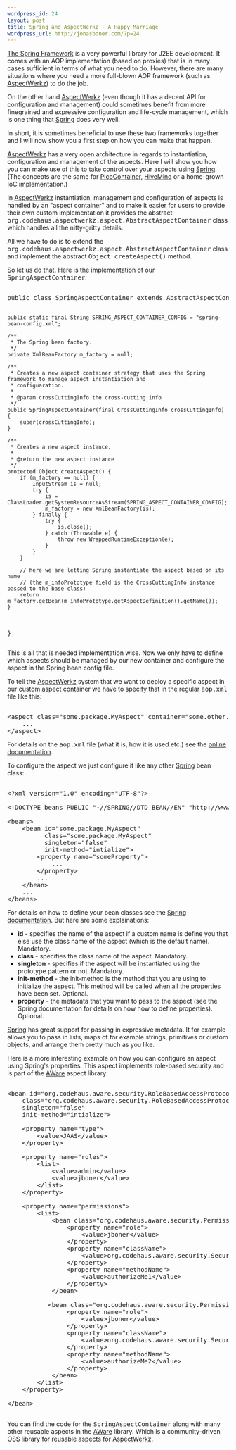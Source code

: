 ```yaml
--- 
wordpress_id: 24
layout: post
title: Spring and AspectWerkz - A Happy Marriage
wordpress_url: http://jonasboner.com/?p=24
---
```

<p /> 
<a href="http://www.springframework.org/">The Spring Framework</a> is a very powerful library for J2EE development. It comes with an AOP implementation (based on proxies) that is in many cases sufficient in terms of what you need to do. However, there are many situations where you need a more full-blown AOP framework (such as <a href="http://aspectwerkz.codehaus.org/">AspectWerkz</a>) to do the job. 

<p /> 
On the other hand <a href="http://aspectwerkz.codehaus.org/">AspectWerkz</a> (even though it has a decent API for configuration and management) could sometimes benefit from more finegrained and expressive configuration and life-cycle management, which is one thing that <a href="http://www.springframework.org/">Spring</a> does very well.

<p /> 
In short, it is sometimes beneficial to use these two frameworks together and I will now show you a first step on how you can make that happen.

<p /> 
<a href="http://aspectwerkz.codehaus.org/">AspectWerkz</a> has a very open architecture in regards to instantiation, configuration and management of the aspects. Here I will show you how you can make use of this to take control over your aspects using <a href="http://www.springframework.org/">Spring</a>. (The concepts are the same for <a href="http://picocontainer.org/">PicoContainer</a>, <a href="http://jakarta.apache.org/hivemind/index.html">HiveMind</a> or a home-grown IoC implementation.)

<p /> 
In <a href="http://aspectwerkz.codehaus.org/">AspectWerkz</a> instantiation, management and configuration of aspects is handled by an "aspect container" and to make it easier for users to provide their own custom implementation it provides the abstract <tt>org.codehaus.aspectwerkz.aspect.AbstractAspectContainer</tt>
class which handles all the nitty-gritty details. 
<p /> 
All we have to do is to extend the <tt>org.codehaus.aspectwerkz.aspect.AbstractAspectContainer</tt> class and implement the abstract <tt>Object createAspect()</tt> method.
<p /> 
So let us do that. Here is the implementation of our <tt>SpringAspectContainer</tt>:
<pre> 
public class SpringAspectContainer extends AbstractAspectContainer {

    public static final String SPRING_ASPECT_CONTAINER_CONFIG = "spring-bean-config.xml";

    /**
     * The Spring bean factory.
     */
    private XmlBeanFactory m_factory = null;

    /**
     * Creates a new aspect container strategy that uses the Spring framework to manage aspect instantiation and
     * configuaration.
     *
     * @param crossCuttingInfo the cross-cutting info
     */
    public SpringAspectContainer(final CrossCuttingInfo crossCuttingInfo) {
        super(crossCuttingInfo);
    }

    /**
     * Creates a new aspect instance.
     *
     * @return the new aspect instance
     */
    protected Object createAspect() {
        if (m_factory == null) {
            InputStream is = null;
            try {
                is = ClassLoader.getSystemResourceAsStream(SPRING_ASPECT_CONTAINER_CONFIG);
                m_factory = new XmlBeanFactory(is);
            } finally {
                try {
                    is.close();
                } catch (Throwable e) {
                    throw new WrappedRuntimeException(e);
                }
            }
        }

        // here we are letting Spring instantiate the aspect based on its name 
        // (the m_infoPrototype field is the CrossCuttingInfo instance passed to the base class) 
        return m_factory.getBean(m_infoPrototype.getAspectDefinition().getName());
    }
}
</pre> 

<p /> 
This is all that is needed implementation wise. Now we only have to define which aspects should be managed by our new container and configure the aspect in the Spring bean config file. 

<p /> 
To tell the <a href="http://aspectwerkz.codehaus.org/">AspectWerkz</a> system that we want to deploy a specific aspect in our custom aspect container we have to specify that in the regular <tt>aop.xml</tt> file like this:

<pre> 
&lt;aspect class="some.package.MyAspect" container="some.other.package.SpringAspectContainer"&gt;
    ...
&lt;/aspect&gt;
</pre> 

<p /> 
 For details on the <tt>aop.xml</tt> file (what it is, how it is used etc.) see the <a href="http://aspectwerkz.codehaus.org/startup_and_runtime_issues.html#Handling_several_Aspects_across_several_deployed_applications">online documentation</a>.

<p /> 
To configure the aspect we just configure it like any other <a href="http://www.springframework.org/">Spring</a> bean class:

<pre> 
&lt;?xml version="1.0" encoding="UTF-8"?&gt;

&lt;!DOCTYPE beans PUBLIC "-//SPRING//DTD BEAN//EN" "http://www.springframework.org/dtd/spring-beans.dtd"&gt;

&lt;beans&gt;
    &lt;bean id="some.package.MyAspect"
          class="some.package.MyAspect"
          singleton="false"
          init-method="intialize"&gt;
        &lt;property name="someProperty"&gt;
            ...
        &lt;/property&gt;
        ...
    &lt;/bean&gt;
    ...
&lt;/beans&gt;
</pre> 

<p /> 
For details on how to define your bean classes see the <a href="http://www.springframework.org/documentation.html">Spring documentation</a>. But here are some explainations:
<ul>
    <li>
     <b>id</b> - specifies the name of the aspect if a custom name is define you that else use the class name of the aspect (which is the default name). Mandatory.
    </li>
    <li>
    <b>class</b> - specifies the class name of the aspect. Mandatory.
    </li>
    <li>
    <b>singleton</b> - specifies if the aspect will be instantiated using the prototype pattern or not. Mandatory.
    </li>
    <li>
    <b>init-method</b> - the init-method is the method that you are using to initialize the aspect. This method will be called when all the properties have been set. Optional.
    </li>
    <li>
    <b>property</b> - the metadata that you want to pass to the aspect (see the Spring documentation for details on how how to define properties). Optional.
    </li>
</ul>

<p /> 
<a href="http://www.springframework.org/">Spring</a> has great support for passing in expressive metadata. It for example allows you to pass in lists, maps of for example strings, primitives or custom objects, and arrange them pretty much as you like.

<p /> 
Here is a more interesting example on how you can configure an aspect using Spring's properties. This aspect implements role-based security and is part of the <a href="http://docs.codehaus.org/display/AWARE">AWare</a> aspect library:

<pre> 
&lt;bean id="org.codehaus.aware.security.RoleBasedAccessProtocol"
    class="org.codehaus.aware.security.RoleBasedAccessProtocol"
    singleton="false"
    init-method="intialize"&gt;

    &lt;property name="type"&gt;
        &lt;value&gt;JAAS&lt;/value&gt;
    &lt;/property&gt;

    &lt;property name="roles"&gt;
        &lt;list&gt;
            &lt;value&gt;admin&lt;/value&gt;
            &lt;value&gt;jboner&lt;/value&gt;
        &lt;/list&gt;
    &lt;/property&gt;

    &lt;property name="permissions"&gt;
        &lt;list&gt;
            &lt;bean class="org.codehaus.aware.security.Permission"&gt;
                &lt;property name="role"&gt;
                    &lt;value&gt;jboner&lt;/value&gt;
                &lt;/property&gt;
                &lt;property name="className"&gt;
                    &lt;value&gt;org.codehaus.aware.security.SecurityHandlingTest&lt;/value&gt;
                &lt;/property&gt;
                &lt;property name="methodName"&gt;
                    &lt;value&gt;authorizeMe1&lt;/value&gt;
                &lt;/property&gt;
            &lt;/bean&gt;

           &lt;bean class="org.codehaus.aware.security.Permission"&gt;
                &lt;property name="role"&gt;
                    &lt;value&gt;jboner&lt;/value&gt;
                &lt;/property&gt;
                &lt;property name="className"&gt;
                    &lt;value>org.codehaus.aware.security.SecurityHandlingTest&lt;/value&gt;
                &lt;/property&gt;
                &lt;property name="methodName"&gt;
                    &lt;value&gt;authorizeMe2&lt;/value&gt;
                &lt;/property&gt;
            &lt;/bean&gt;
        &lt;/list&gt;
    &lt;/property&gt;

&lt;/bean&gt;
 
</pre> 

<p /> 

You can find the code for the <tt>SpringAspectContainer</tt> along with many other reusable aspects in the <a href="http://docs.codehaus.org/display/AWARE">AWare</a> library.  Which is a community-driven OSS library for reusable aspects for <a href="http://aspectwerkz.codehaus.org/">AspectWerkz</a>.

<p />
